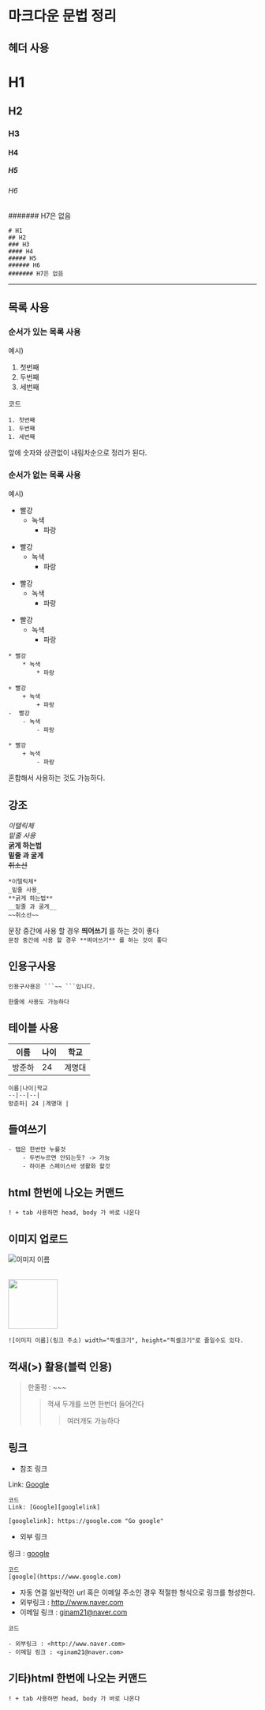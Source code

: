 # 마크다운 문법 정리

 ## 헤더 사용
 # H1
 ## H2
 ### H3
 #### H4
 ##### H5
 ###### H6
 ####### H7은 없음
 ```
 # H1
 ## H2
 ### H3
 #### H4
 ##### H5
 ###### H6
 ####### H7은 없음
 ```
 <hr>

 ## 목록 사용
 ### 순서가 있는 목록 사용
 예시)
 1. 첫번째
 1. 두번째
 1. 세번째<Br>

 코드 
```
1. 첫번째
1. 두번째
1. 세번째 
 ```
앞에 숫자와 상관없이 내림차순으로 정리가 된다.

### 순서가 없는 목록 사용
예시)
* 빨강
    * 녹색
        * 파랑

+ 빨강
    + 녹색
        + 파랑
-  빨강
    - 녹색
        - 파랑

* 빨강
    + 녹색
        - 파랑

```
* 빨강
    * 녹색
        * 파랑

+ 빨강
    + 녹색
        + 파랑
-  빨강
    - 녹색
        - 파랑

* 빨강
    + 녹색
        - 파랑
```
혼합해서 사용하는 것도 가능하다.
## 강조 
*이텔릭체*<Br>
_밑줄 사용_<br>
**굵게 하는법**<br>
__밑줄 과 굴게__<br>
~~취소선~~

```
*이텔릭체*
_밑줄 사용_
**굵게 하는법**
__밑줄 과 굴게__
~~취소선~~
```
문장 중간에 사용 할 경우 **띄어쓰기** 를 하는 것이 좋다<br>
```문장 중간에 사용 할 경우 **띄어쓰기** 를 하는 것이 좋다```
## 인용구사용
```
인용구사용은 ```~~ ```입니다.
```
```한줄에 사용도 가능하다```


## 테이블 사용
이름|나이|학교
--|--|--|
방준하| 24 |계명대 |
```
이름|나이|학교
--|--|--|
방준하| 24 |계명대 |
```

## 들여쓰기
    - 탭은 한번만 누를것
        - 두번누르면 안되는듯? -> 가능
        - 하이폰 스페이스바 생활화 할것

## html 한번에 나오는 커맨드
```
! + tab 사용하면 head, body 가 바로 나온다
```

##  이미지 업로드
![이미지 이름](https://mblogthumb-phinf.pstatic.net/MjAxODAzMjZfMTU3/MDAxNTIyMDQ5NTgwMDMy.GwbG30bbo5Ie7Ph6hdqzqFmZgnJIHvOT3PwmylbISvcg.AsqC0vlRZTILTYZVkQEh_jV7aOIw-BIA7ngrKJFI1Lkg.PNG.canonkoreacamera/%EC%A0%9C%EB%AA%A9_%EC%97%86%EC%9D%8C-1.png?type=w800)<br><br>

<img src = "https://mblogthumb-phinf.pstatic.net/MjAxODAzMjZfMTU3/MDAxNTIyMDQ5NTgwMDMy.GwbG30bbo5Ie7Ph6hdqzqFmZgnJIHvOT3PwmylbISvcg.AsqC0vlRZTILTYZVkQEh_jV7aOIw-BIA7ngrKJFI1Lkg.PNG.canonkoreacamera/%EC%A0%9C%EB%AA%A9_%EC%97%86%EC%9D%8C-1.png?type=w800"  width="100px" height="100px"/>

```
![이미지 이름](링크 주소) width="픽셀크기", height="픽셀크기"로 줄일수도 있다.
```

## 꺽새(>) 활용(블럭 인용)
>한줄평 : ~~~
>> 꺽새 두개를 쓰면 한번더 들어간다
>>> 여러개도 가능하다   

## 링크 
- 참조 링크

Link: [Google][googlelink]

[googlelink]: https://google.com "Go google"
```
코드
Link: [Google][googlelink]

[googlelink]: https://google.com "Go google"
```
- 외부 링크

링크 : [google](https://www.google.com)
```
코드
[google](https://www.google.com)
```

- 자동 연결
일반적인 url 혹은 이메일 주소인 경우 적절한 형식으로 링크를 형성한다.<br>
- 외부링크 : <http://www.naver.com>
- 이메일 링크 : <ginam21@naver.com>

```
코드

- 외부링크 : <http://www.naver.com>
- 이메일 링크 : <ginam21@naver.com>
```

## 기타)html 한번에 나오는 커맨드
```
! + tab 사용하면 head, body 가 바로 나온다
```
